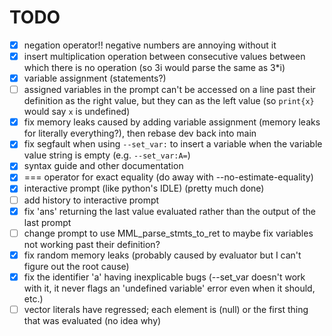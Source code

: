 # TODO
- [x] negation operator!! negative numbers are annoying without it <br />
- [x] insert multiplication operation between consecutive values between which there is no operation (so 3i would parse the same as 3*i) <br />
- [x] variable assignment (statements?) <br />
- [ ] assigned variables in the prompt can't be accessed on a line past their definition as the right value, but they can as the left value (so `print{x}` would say `x` is undefined) <br />
- [x] fix memory leaks caused by adding variable assignment (memory leaks for literally everything?), then rebase dev back into main <br />
- [x] fix segfault when using `--set_var:` to insert a variable when the variable value string is empty (e.g. `--set_var:A=`) <br />
- [x] syntax guide and other documentation <br />
- [x] === operator for exact equality (do away with --no-estimate-equality) <br />
- [x] interactive prompt (like python's IDLE) (pretty much done) <br />
- [ ] add history to interactive prompt <br />
- [x] fix 'ans' returning the last value evaluated rather than the output of the last prompt <br />
- [ ] change prompt to use MML_parse_stmts_to_ret to maybe fix variables not working past their definition? <br />
- [x] fix random memory leaks (probably caused by evaluator but I can't figure out the root cause) <br />
- [x] fix the identifier 'a' having inexplicable bugs (--set_var doesn't work with it, it never flags an 'undefined variable' error even when it should, etc.) <br />
- [ ] vector literals have regressed; each element is (null) or the first thing that was evaluated (no idea why) <br />

